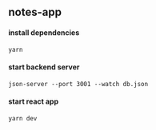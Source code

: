 ## notes-app

#### install dependencies

`yarn`

#### start backend server

`json-server --port 3001 --watch db.json`

#### start react app

`yarn dev`

